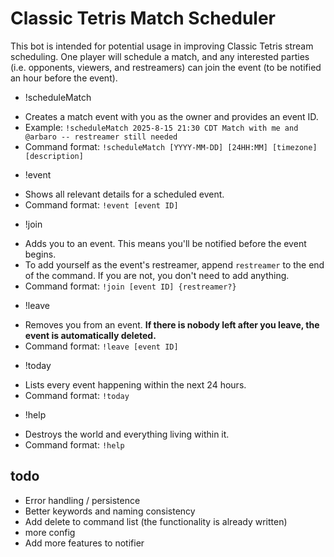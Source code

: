 # Classic Tetris Match Scheduler
This bot is intended for potential usage in improving Classic Tetris stream scheduling. One player will schedule a match, and any interested parties (i.e. opponents, viewers, and restreamers) can join the event (to be notified an hour before the event).
 - !scheduleMatch
  * Creates a match event with you as the owner and provides an event ID. 
  * Example: `!scheduleMatch 2025-8-15 21:30 CDT Match with me and @arbaro -- restreamer still needed`
  * Command format: `!scheduleMatch [YYYY-MM-DD] [24HH:MM] [timezone] [description]`
 - !event
  * Shows all relevant details for a scheduled event.
  * Command format: `!event [event ID]`
 - !join
  * Adds you to an event. This means you'll be notified before the event begins.
  * To add yourself as the event's restreamer, append `restreamer` to the end of the command. If you are not, you don't need to add anything.
  * Command format: `!join [event ID] {restreamer?}`
 - !leave
  * Removes you from an event. **If there is nobody left after you leave, the event is automatically deleted.**
  * Command format: `!leave [event ID]`
 - !today
  * Lists every event happening within the next 24 hours.
  * Command format: `!today`
 - !help
  * Destroys the world and everything living within it.
  * Command format: `!help`

## todo
- Error handling / persistence
- Better keywords and naming consistency
- Add delete to command list (the functionality is already written)
- more config
- Add more features to notifier